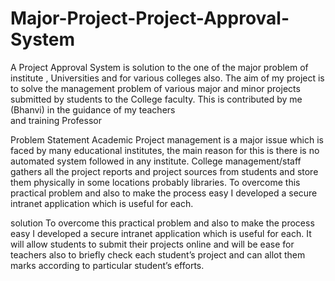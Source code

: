 # Major-Project-Project-Approval-System
A Project Approval System is solution to the one of the major problem of institute ,
Universities and for various colleges also. The aim of my project is to solve the 
management problem of various major and minor projects submitted by students to the 
College faculty. This is contributed by me (Bhanvi) in the guidance of my teachers  
and training Professor 



Problem Statement
Academic Project management is a major issue which is faced by many educational institutes, 
the main reason for this is there is no automated system followed in any institute. College 
management/staff gathers all the project reports and project sources from students and store
them physically in some locations probably libraries. To overcome this practical problem and
also to make the process easy I developed a secure intranet application which is useful for each.


solution
To overcome this practical problem and also to make the process easy I developed a secure 
intranet application which is useful for each. It will allow students to submit their projects 
online and will be ease for teachers also to briefly check each student’s project and can 
allot them marks according to particular student’s efforts.





